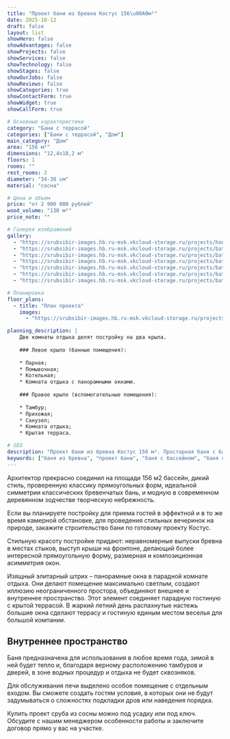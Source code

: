 ```yaml
---
title: "Проект бани из бревна Костус 156\u00A0м²"
date: 2025-10-12
draft: false
layout: list
showHero: false
showAdvantages: false
showProjects: false
showServices: false
showTechnology: false
showStages: false
showOurJobs: false
showReviews: false
showCategories: true
showContactForm: true
showWidget: true
showCallForm: true

# Основные характеристики
category: "Бани с террасой"
categories: ["Бани с террасой", "Дом"]
main_category: "Дом"
area: "156 м²"
dimensions: "12,4х18,2 м"
floors: 1
rooms: ""
rest_rooms: 2
diameter: "34-38 см"
material: "сосна"

# Цена и объем
price: "от 2 900 000 рублей"
wood_volume: "130 м³"
price_note: ""

# Галерея изображений
gallery:
  - "https://srubsibir-images.hb.ru-msk.vkcloud-storage.ru/projects/houses/kostus-156/kostus-156-1.jpg"
  - "https://srubsibir-images.hb.ru-msk.vkcloud-storage.ru/projects/baths/kostus-156/kostus-156-2.jpg"
  - "https://srubsibir-images.hb.ru-msk.vkcloud-storage.ru/projects/baths/kostus-156/kostus-156-3.jpg"
  - "https://srubsibir-images.hb.ru-msk.vkcloud-storage.ru/projects/baths/kostus-156/kostus-156-4.jpg"
  - "https://srubsibir-images.hb.ru-msk.vkcloud-storage.ru/projects/baths/kostus-156/kostus-156-5.jpg"
  - "https://srubsibir-images.hb.ru-msk.vkcloud-storage.ru/projects/baths/kostus-156/kostus-156-6.jpg"
  - "https://srubsibir-images.hb.ru-msk.vkcloud-storage.ru/projects/baths/kostus-156/kostus-156-7.png"

# Планировка
floor_plans:
  - title: "План проекта"
    images:
      - "https://srubsibir-images.hb.ru-msk.vkcloud-storage.ru/projects/baths/kostus-156/kostus-156-7.png"

planning_description: |
    Две комнаты отдыха делят постройку на два крыла.
    
    ### Левое крыло (банные помещения):
    
    * Парная;
    * Помывочная;
    * Котельная;
    * Комната отдыха с панорамными окнами.
    
    ### Правое крыло (вспомогательные помещения):
    
    * Тамбур;
    * Прихожая;
    * Санузел;
    * Комната отдыха;
    * Крытая терраса.

# SEO
description: "Проект бани из бревна Костус 156 м². Просторная баня с бассейном из сосны в диком стиле с двумя комнатами отдыха, панорамными окнами и крытой террасой."
keywords: ["баня из бревна", "проект бани", "баня с бассейном", "баня с террасой", "сруб из сосны", "баня Костус", "дикая рубка", "баня с панорамными окнами"]
---
```


Архитектор прекрасно соединил на площади 156 м2 бассейн, дикий стиль, проверенную классику прямоугольных форм, идеальной симметрии классических бревенчатых бань, и модную в современном деревянном зодчестве творческую небрежность.

Если вы планируете постройку для приема гостей в эффектной и в то же время камерной обстановке, для проведения стильных вечеринок на природе, закажите строительство бани по готовому проекту Костус.

Стильную красоту постройке придают: неравномерные выпуски бревна в местах стыков, выступ крыши на фронтоне, делающий более интересной прямоугольную форму, размерная и композиционная асимметрия окон.

Изящный элитарный штрих – панорамные окна в парадной комнате отдыха. Они делают помещение максимально светлым, создают иллюзию неограниченного простора, объединяют внешнее и внутреннее пространство. Этот элемент соединяет парадную гостиную с крытой террасой. В жаркий летний день распахнутые настежь большие окна сделают террасу и гостиную единым местом веселья для большой компании.

## Внутреннее пространство

Баня предназначена для использования в любое время года, зимой в ней будет тепло и, благодаря верному расположению тамбуров и дверей, в зоне водных процедур и отдыха не будет сквозняков.

Для обслуживания печи выделено особое помещение с отдельным входом. Вы сможете создать гостям условия, в которых они не будут задумываться о сложностях подкладки дров или наведения порядка.

Купить проект сруба из сосны можно под усадку или под ключ. Обсудите с нашим менеджером особенности работы и заключите договор прямо у вас на участке.